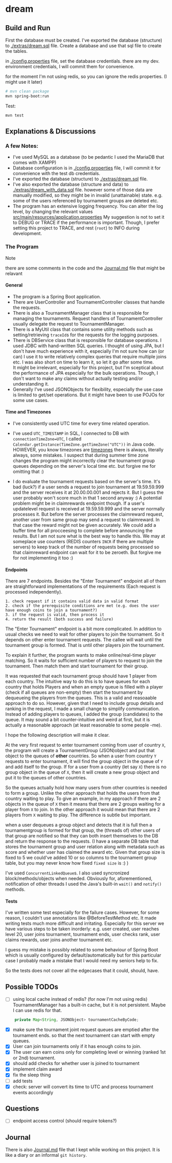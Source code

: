 # dream

## Build and Run
First the database must be created.
I've exported the database (structure) to [./extras/dream.sql](./extras/dream.sql) file.
Create a database and use that sql file to create the tables.

in [./config.properties](./config.properties) file, set the database credentials.
there are my dev. environment credentials, I will commit them for convenience.

for the moment I'm not using redis, so you can ignore the redis properties. (I might use it later)

```bash
# mvn clean package
mvn spring-boot:run
```
Test:
```bash
mvn test
```


## Explanations & Discussions
### A few Notes:
- I've used MySQL as a database (to be pedantic I used the MariaDB that comes with XAMPP)
- Database configuration is in [./config.properties](./config.properties) file, 
I will commit it for convenience with the test db credentials.
- I've exported the database (structure) to [./extras/dream.sql](./extras/dream.sql) file. 
- I've also exported the database (structure and data) to [./extras/dream_with_data.sql](./extras/dream_with_data.sql) file.
however some of those data are manually modified, so they might be in 
invalid (unattainable) state. e.g. some of the users referenced by tournament groups
are deleted etc. 
- The program has an extensive logging frequency. You can alter the log level, by changing the relevant values [src/main/resources/application.properties](src/main/resources/application.properties)
My suggestion is not to set it to DEBUG or TRACE if the performance is important.
Though, I prefer setting this project to TRACE, and rest (`root`) to INFO during development.

### The Program
> [!NOTE]  
> there are some comments in the code and the [Journal.md](Journal.md) file that might be relavant

#### General
- The program is a Spring Boot application. 
- There are UserController and TournamentController classes that handle the requests. 
- There is also a TournamentManager class that is responsible for managing the tournaments. Request handlers of TournamentController usually delegate the request to TournamentManager.
- There is a MyUtil class that contains some utility methods such as setting/retrieving `traceId`s for the requests for the logging purposes.
- There is DBService class that is responsible for database operations. I used JDBC with hand-written SQL queries. I thought of using JPA, but I don't have much experience with it, especially I'm not sure how can (or can) I use it to write relatively complex queries that require multiple joins etc. I was also short on time to learn it, so let it go after some time. \
It might be irrelevant, especially for this project, but I'm sceptical about the performance of JPA especially for the bulk operations. Though, I don't want to make any claims without actually testing and/or understanding it.
- Generally I've used JSONObjects for flexibility, especially the use case is
limited to get/set operations. But it might have been to use POJOs for some use cases. 

#### Time and Timezones
- I've consistently used UTC time for every time related operation.
- I've used `UTC_TIMESTAMP` in SQL, I connected to DB with `connectionTimeZone=UTC`,
I called `Calendar.getInstance(TimeZone.getTimeZone("UTC"))` in Java code.
HOWEVER, you know timezones are [timezones](https://www.zainrizvi.io/blog/falsehoods-programmers-believe-about-time-zones/) 
there is always, literally always, some mistakes. I suspect that during summer time zone
changes the program might incorrectly clear the tournament group queues depending
 on the server's local time etc. but forgive me for omitting that :)

- I do evaluate the tournament requests based on the server's time.
  It's bad (luck?) if a user sends a request to join tournament at 19.59.59.999 and the server
    receives it at 20.00.00.001 and rejects it. But I guess the user probably won't
    score much in that 1 second anyway :)
A potential problem might be in claimrewards endpoint though. If a user's updatelevel
request is received at 19.59.59.999 and the server normally processes it. But before
the server processes the claimreward request, another user from same group may send
a request to claimreward. In that case the reward might not be given accurately.
We could add a buffer time for all procceesing to complete before announcing the results. But I am not sure what is the best way to handle this. We may at someplace
use counters (REDIS counters `INCR` if there are multiple servers) to keep track of
the number of requests being processed so that claimreward endpoint can wait for
it to be zeroeth. But forgive me for not implementing it too :)


#### Endpoints
There are 7 endpoints. Besides the "Enter Tournament" endpoint all of them are straightforward implementations of the requirements (Each request is processed independently).
```
1. check request if it contains valid data in valid format
2. check if the prerequisite conditions are met (e.g. does the user have enough coins to join a tournament?)
3. if the request is valid, then process it
4. return the result (both success and failure)
```

The "Enter Tournament" endpoint is a bit more complicated.
In addition to usual checks we need to wait for other players to join the tournament.
So it depends on other enter tournament requests. The callee will wait until the tournament group is formed. That is until other players join the tournament.

To explain it further, the program wants to make online/real-time player matching.
So it waits for sufficient number of players to request to join the tournament. 
Then match them and start tournament for their group.

It was requested that each tournament group should have 1 player from each country.
The intuitive way to do this is to have queues for each country that holds Players
and when an empty queue is filled with a player (check if all queues are non-empty)
then start the tournament by dequeueing the players from the queues. 
This is a valid and reasoaable approach to do so. However, given that I need to 
include group details and ranking in the request, I made a small change to simplify
communication. Instead of adding players to queues, I added the group (candidates) to the queue.
It may sound a bit counter-intuitive and weird at first, but it is actually a reasonable
approach (at least reasonable to some people -me). 

I hope the following description will make it clear.

At the very first request to enter tournament coming from user of country `X`,
the program will create a TournamentGroup (JSON)object and put that object to the 
queues of **other** countries. So when a user from country `Y` requests to enter tournament,
it will find the group object in the queue of `Y` and add itself to the group.
If for a user from a country (let say `X`) there is no group object in the queue of `X`,
then it will create a new group object and put it to the queues of other countries.


So the queues actually hold how many users from other countries is needed to form a group.
Unlike the other approach that holds the users from that country waiting to play. 
To give an example, in my approach if there are 2 objects in the queue of `X` then it means
that there are 2 groups waiting for a player from `X` to join. In the other approach it would mean
that there are 2 players from `X` waiting to play. The difference is subtle but important.

when a user dequeues a group object and detects that it is full then a tournamentgroup is formed
for that group, the (threads of) other users of that group are notified so that they can both 
insert themselves to the DB and return the response to the requests. (I have a separate DB table that stores the tournament group and user relation along with metadata such as score and whether user has claimed the award etc. Given that group size is fixed to 5 we could've added 10 or so columns to the tournament group table, but you may never know how fixed `fixed size` is :) )

I've used `ConcurrentLinkedQueue`s. I also used syncronized block/methods/objects when needed. Obviously for, aforementioned, notification of other threads
I used the Java's built-in `wait()` and `notify()` methods. 

#### Tests
I've written some test especially for the failure cases. However, for some reason,
I couldn't use annotations like @BeforeTestMethod etc. It made writing tests 
much more difficult and irritating. Especially for this server we have various
steps to be taken inorderly: e.g. user created, user reaches level 20, user joins tournament,
tournament ends, user checks rank, user claims rewards, user joins another tournament etc.

I guess my mistake is possibly related to some behaviour of Spring Boot which is usually
configured by default/automatically but for this particular case I probably made a mistake 
that I would need my seniors help to fix.

So the tests does not cover all the edgecases that it could, should, have.

## Possible TODOs
- [ ] using local cache instead of redis? (for now I'm not using redis)
TournamentManager has a built-in cache, but it is not persistent. Maybe I can use redis for that.
```java
    private Map<String, JSONObject> tournamentCacheByCode;
```
- [x] make sure the tournament joint request queues are emptied after the tournament ends.
so that the next tournament can start with empty queues.
- [x] User can join tournaments only if it has enough coins to join.
- [x] The user can earn coins only for completing level or winning (ranked 1st or 2nd) tournament.
- [x] should add checks for whether user is joined to tournament
- [x] implement claim award
- [x] fix the sleep thing
- [ ] add tests 
- [x] check: server will convert its time to UTC and process tournament events accordingly

## Questions
- [ ] endpoint access control (should require tokens?)

## Journal
There is also [Journal.md](Journal.md) file that I kept while working on this project. 
It is like a diary or an informal `git history`.